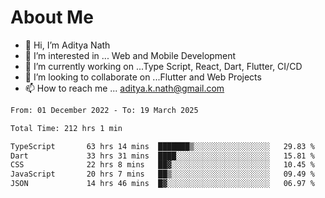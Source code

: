# About Me

- 👋 Hi, I’m Aditya Nath
- 👀 I’m interested in ... Web and Mobile Development
- 🌱 I’m currently working on ...Type Script, React, Dart, Flutter, CI/CD
- 💞️ I’m looking to collaborate on ...Flutter and Web Projects
- 📫 How to reach me ... aditya.k.nath@gmail.com

<!--START_SECTION:waka-->

```txt
From: 01 December 2022 - To: 19 March 2025

Total Time: 212 hrs 1 min

TypeScript       63 hrs 14 mins  ███████▒░░░░░░░░░░░░░░░░░   29.83 %
Dart             33 hrs 31 mins  ████░░░░░░░░░░░░░░░░░░░░░   15.81 %
CSS              22 hrs 8 mins   ██▓░░░░░░░░░░░░░░░░░░░░░░   10.45 %
JavaScript       20 hrs 7 mins   ██▒░░░░░░░░░░░░░░░░░░░░░░   09.49 %
JSON             14 hrs 46 mins  █▓░░░░░░░░░░░░░░░░░░░░░░░   06.97 %
```

<!--END_SECTION:waka-->

<!---
kronosking007/kronosking007 is a ✨ special ✨ repository because its `README.md` (this file) appears on your GitHub profile.
You can click the Preview link to take a look at your changes.
--->
